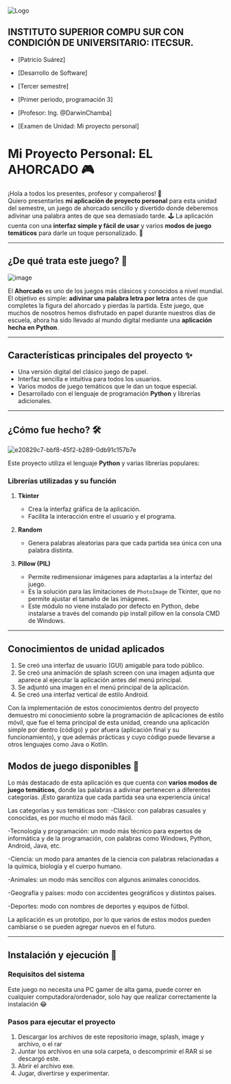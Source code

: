 ![Logo](https://eva.itecsur.edu.ec/pluginfile.php/1/theme_moove/logo/1734238572/Itecsur.png)

## INSTITUTO SUPERIOR COMPU SUR CON CONDICIÓN DE UNIVERSITARIO: ITECSUR.
- [Patricio Suárez]

- [Desarrollo de Software]

- [Tercer semestre]

- [Primer periodo, programación 3]
  
- [Profesor: Ing. @DarwinChamba]

- [Examen de Unidad: Mi proyecto personal]
  

# **Mi Proyecto Personal: EL AHORCADO** 🎮
¡Hola a todos los presentes, profesor y compañeros! 👋  
Quiero presentarles **mi aplicación de proyecto personal** para esta unidad del semestre, un juego de ahorcado sencillo y divertido donde deberemos adivinar una palabra antes de que sea demasiado tarde. 🕹️ La aplicación cuenta con una **interfaz simple y fácil de usar** y varios **modos de juego temáticos** para darle un toque personalizado. 📲

---

## **¿De qué trata este juego?** 🤔  

![image](https://github.com/user-attachments/assets/05d7d988-b999-4115-91b6-99f0302880f4)

El **Ahorcado** es uno de los juegos más clásicos y conocidos a nivel mundial.  
El objetivo es simple: **adivinar una palabra letra por letra** antes de que completes la figura del ahorcado y pierdas la partida. Este juego, que muchos de nosotros hemos disfrutado en papel durante nuestros días de escuela, ahora ha sido llevado al mundo digital mediante una **aplicación hecha en Python**.

---

## **Características principales del proyecto** ✨  
- Una versión digital del clásico juego de papel.  
- Interfaz sencilla e intuitiva para todos los usuarios.  
- Varios modos de juego temáticos que le dan un toque especial.  
- Desarrollado con el lenguaje de programación **Python** y librerías adicionales.  

---

## **¿Cómo fue hecho?** 🛠️  
![e20829c7-bbf8-45f2-b289-0db91c157b7e](https://github.com/user-attachments/assets/4c3edae2-15ba-4472-869b-bfcc25887953)

Este proyecto utiliza el lenguaje **Python** y varias librerías populares:  

### **Librerías utilizadas y su función**  
1. **Tkinter**  
   - Crea la interfaz gráfica de la aplicación.  
   - Facilita la interacción entre el usuario y el programa.  

2. **Random**  
   - Genera palabras aleatorias para que cada partida sea única con una palabra distinta.  

3. **Pillow (PIL)**  
   - Permite redimensionar imágenes para adaptarlas a la interfaz del juego.  
   - Es la solución para las limitaciones de `PhotoImage` de Tkinter, que no permite ajustar el tamaño de las imágenes.
   - Este módulo no viene instalado por defecto en Python, debe instalarse a través del comando pip install pillow en la consola CMD de Windows.

---
## **Conocimientos de unidad aplicados**
1. Se creó una interfaz de usuario (GUI) amigable para todo público.
2. Se creó una animación de splash screen con una imagen adjunta que aparece al ejecutar la aplicación antes del menú principal.
3. Se adjuntó una imagen en el menú principal de la aplicación.
4. Se creó una interfaz vertical de estilo Android.

Con la implementación de estos conocimientos dentro del proyecto demuestro mi conocimiento sobre la programación de aplicaciones de estilo móvil, que fue el tema principal de esta unidad, creando una aplicación simple por dentro (código) y por afuera (aplicación final y su funcionamiento), y que además prácticas y cuyo código puede llevarse a otros lenguajes como Java o Kotlin.
## **Modos de juego disponibles** 🎲  
Lo más destacado de esta aplicación es que cuenta con **varios modos de juego temáticos**, donde las palabras a adivinar pertenecen a diferentes categorías. ¡Esto garantiza que cada partida sea una experiencia única!

Las categorías y sus temáticas son:
-Clásico: con palabras casuales y conocidas, es por mucho el modo más fácil.

-Tecnología y programación: un modo más técnico para expertos de informática y de la programación, con palabras como Windows, Python, Android, Java, etc.

-Ciencia: un modo para amantes de la ciencia con palabras relacionadas a la química, biología y el cuerpo humano.

-Animales: un modo más sencillos con algunos animales conocidos.

-Geografía y países: modo con accidentes geográficos y distintos países.

-Deportes: modo con nombres de deportes y equipos de fútbol.

La aplicación es un prototipo, por lo que varios de estos modos pueden cambiarse o se pueden agregar nuevos en el futuro.

---

## **Instalación y ejecución** 🚀  

### **Requisitos del sistema**  
Este juego no necesita una PC gamer de alta gama, puede correr en cualquier computadora/ordenador, solo hay que realizar correctamente la instalación 😂
### **Pasos para ejecutar el proyecto**  
1. Descargar los archivos de este repositorio image, splash, image y archivo, o el rar
2. Juntar los archivos en una sola carpeta, o descomprimir el RAR si se descargó este.
3. Abrir el archivo exe.
4. Jugar, divertirse y experimentar.
